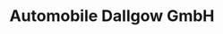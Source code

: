 ---
title: "Automobile Dallgow GmbH"
url: /dallgow-doeberitz/automobile-dallgow-gmbh/
shop: Autohaus
---